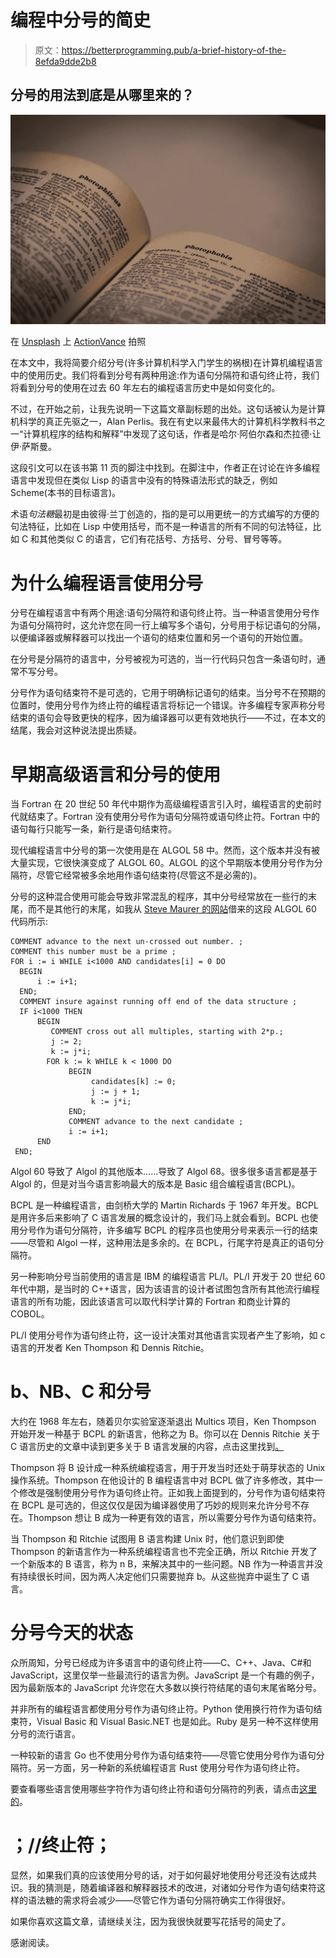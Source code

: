 # 编程中分号的简史

> 原文：<https://betterprogramming.pub/a-brief-history-of-the-8efda9dde2b8>

## 分号的用法到底是从哪里来的？

![](img/c1c20371465b5baff2b35cbcb0b53b3a.png)

在 [Unsplash](https://unsplash.com?utm_source=medium&utm_medium=referral) 上 [ActionVance](https://unsplash.com/@actionvance?utm_source=medium&utm_medium=referral) 拍照

在本文中，我将简要介绍分号(许多计算机科学入门学生的祸根)在计算机编程语言中的使用历史。我们将看到分号有两种用途:作为语句分隔符和语句终止符，我们将看到分号的使用在过去 60 年左右的编程语言历史中是如何变化的。

不过，在开始之前，让我先说明一下这篇文章副标题的出处。这句话被认为是计算机科学的真正先驱之一，Alan Perlis。我在有史以来最伟大的计算机科学教科书之一“计算机程序的结构和解释”中发现了这句话，作者是哈尔·阿伯尔森和杰拉德·让伊·萨斯曼。

这段引文可以在该书第 11 页的脚注中找到。在脚注中，作者正在讨论在许多编程语言中发现但在类似 Lisp 的语言中没有的特殊语法形式的缺乏，例如 Scheme(本书的目标语言)。

术语*句法糖*最初是由彼得·兰丁创造的，指的是可以用更统一的方式编写的方便的句法特征，比如在 Lisp 中使用括号，而不是一种语言的所有不同的句法特征，比如 C 和其他类似 C 的语言，它们有花括号、方括号、分号、冒号等等。

# 为什么编程语言使用分号

分号在编程语言中有两个用途:语句分隔符和语句终止符。当一种语言使用分号作为语句分隔符时，这允许您在同一行上编写多个语句，分号用于标记语句的分隔，以便编译器或解释器可以找出一个语句的结束位置和另一个语句的开始位置。

在分号是分隔符的语言中，分号被视为可选的，当一行代码只包含一条语句时，通常不写分号。

分号作为语句结束符不是可选的，它用于明确标记语句的结束。当分号不在预期的位置时，使用分号作为终止符的编程语言将标记一个错误。许多编程专家声称分号结束的语句会导致更快的程序，因为编译器可以更有效地执行——不过，在本文的结尾，我会对这种说法提出质疑。

# 早期高级语言和分号的使用

当 Fortran 在 20 世纪 50 年代中期作为高级编程语言引入时，编程语言的史前时代就结束了。Fortran 没有使用分号作为语句分隔符或语句终止符。Fortran 中的语句每行只能写一条，新行是语句结束符。

现代编程语言中分号的第一次使用是在 ALGOL 58 中。然而，这个版本并没有被大量实现，它很快演变成了 ALGOL 60。ALGOL 的这个早期版本使用分号作为分隔符，尽管它经常被多余地用作语句结束符(尽管这不是必需的)。

分号的这种混合使用可能会导致非常混乱的程序，其中分号经常放在一些行的末尾，而不是其他行的末尾，如我从 [Steve Maurer 的网站](http://cs.ecs.baylor.edu/~maurer/SieveE/Algol60.htm)借来的这段 ALGOL 60 代码所示:

```
COMMENT advance to the next un-crossed out number. ; 
COMMENT this number must be a prime ; 
FOR i := i WHILE i<1000 AND candidates[i] = 0 DO 
  BEGIN 
      i := i+1; 
  END; 
  COMMENT insure against running off end of the data structure ; 
  IF i<1000 THEN
      BEGIN
         COMMENT cross out all multiples, starting with 2*p.; 
         j := 2; 
         k := j*i;
        FOR k := k WHILE k < 1000 DO 
             BEGIN 
                  candidates[k] := 0; 
                  j := j + 1; 
                  k := j*i; 
             END; 
             COMMENT advance to the next candidate ; 
             i := i+1; 
      END 
 END;
```

Algol 60 导致了 Algol 的其他版本……导致了 Algol 68。很多很多语言都是基于 Algol 的，但是对当今语言影响最大的版本是 Basic 组合编程语言(BCPL)。

BCPL 是一种编程语言，由剑桥大学的 Martin Richards 于 1967 年开发。BCPL 是用许多后来影响了 C 语言发展的概念设计的，我们马上就会看到。BCPL 也使用分号作为语句分隔符，许多编写 BCPL 的程序员也使用分号来表示一行的结束——尽管和 Algol 一样，这种用法是多余的。在 BCPL，行尾字符是真正的语句分隔符。

另一种影响分号当前使用的语言是 IBM 的编程语言 PL/I。PL/I 开发于 20 世纪 60 年代中期，是当时的 C++语言，因为该语言的设计者试图包含所有其他流行编程语言的所有功能，因此该语言可以取代科学计算的 Fortran 和商业计算的 COBOL。

PL/I 使用分号作为语句终止符，这一设计决策对其他语言实现者产生了影响，如 c 语言的开发者 Ken Thompson 和 Dennis Ritchie。

# b、NB、C 和分号

大约在 1968 年左右，随着贝尔实验室逐渐退出 Multics 项目，Ken Thompson 开始开发一种基于 BCPL 的新语言，他称之为 B。你可以在 Dennis Ritchie 关于 C 语言历史的文章中读到更多关于 B 语言发展的内容，点击这里找到[。](https://www.bell-labs.com/usr/dmr/www/chist.html)

Thompson 将 B 设计成一种系统编程语言，用于开发当时还处于萌芽状态的 Unix 操作系统。Thompson 在他设计的 B 编程语言中对 BCPL 做了许多修改，其中一个修改是强制使用分号作为语句终止符。正如我上面提到的，分号作为语句结束符在 BCPL 是可选的，但这仅仅是因为编译器使用了巧妙的规则来允许分号不存在。Thompson 想让 B 成为一种更有效的语言，所以需要分号作为语句结束符。

当 Thompson 和 Ritchie 试图用 B 语言构建 Unix 时，他们意识到即使 Thompson 的新语言作为一种系统编程语言也不完全正确，所以 Ritchie 开发了一个新版本的 B 语言，称为 n B，来解决其中的一些问题。NB 作为一种语言并没有持续很长时间，因为两人决定他们只需要抛弃 b。从这些抛弃中诞生了 C 语言。

# 分号今天的状态

众所周知，分号已经成为许多语言中的语句终止符——C、C++、Java、C#和 JavaScript，这里仅举一些最流行的语言为例。JavaScript 是一个有趣的例子，因为最新版本的 JavaScript 允许您在大多数以换行符结尾的语句末尾省略分号。

并非所有的编程语言都使用分号作为语句终止符。Python 使用换行符作为语句结束符，Visual Basic 和 Visual Basic.NET 也是如此。Ruby 是另一种不这样使用分号的流行语言。

一种较新的语言 Go 也不使用分号作为语句结束符——尽管它使用分号作为语句分隔符。另一方面，另一种新的系统编程语言 Rust 使用分号作为语句终止符。

要查看哪些语言使用哪些字符作为语句终止符和语句分隔符的列表，请点击[这里的](https://en.wikipedia.org/wiki/Comparison_of_programming_languages_(syntax)#Statements)。

# ；//终止符；

显然，如果我们真的应该使用分号的话，对于如何最好地使用分号还没有达成共识。我的猜测是，随着编译器和解释器技术的改进，对诸如分号作为语句结束符这样的语法糖的需求将会减少——尽管它作为语句分隔符确实工作得很好。

如果你喜欢这篇文章，请继续关注，因为我很快就要写花括号的简史了。

感谢阅读。